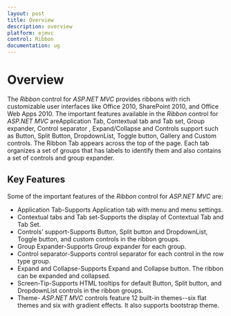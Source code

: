 ```yaml
---
layout: post
title: Overview
description: overview
platform: ejmvc
control: Ribbon
documentation: ug
---
```


# Overview

The _Ribbon_ control for _ASP.NET MVC_ provides ribbons with rich customizable user interfaces like Office 2010, SharePoint 2010, and Office Web Apps 2010. The important features available in the _Ribbon_ control for _ASP.NET MVC_ areApplication Tab, Contextual tab and Tab set, Group expander, Control separator , Expand/Collapse and Controls support such as Button, Split Button, DropdownList, Toggle button, Gallery and Custom controls. The Ribbon Tab appears across the top of the page. Each tab organizes a set of groups that has labels to identify them and also contains a set of controls and group expander.

## Key Features

Some of the important features of the _Ribbon_ control for _ASP.NET MVC_ are:

* Application Tab-Supports Application tab with menu and menu settings.
* Contextual tabs and Tab set-Supports the display of Contextual Tab and Tab Set.
* Controls’ support-Supports Button, Split button and DropdownList, Toggle button, and custom controls in the ribbon groups.
* Group Expander-Supports Group expander for each group.
* Control separator-Supports control separator for each control in the row type group.
* Expand and Collapse-Supports Expand and Collapse button.  The ribbon can be expanded and collapsed.
* Screen-Tip-Supports HTML tooltips for default Button, Split button, and DropdownList controls in the ribbon groups.
* Theme- _ASP.NET MVC_ controls feature 12 built-in themes--six flat themes and six with gradient effects. It also supports bootstrap theme.
